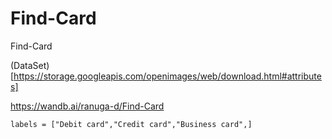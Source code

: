 # Find-Card

Find-Card

(DataSet)[https://storage.googleapis.com/openimages/web/download.html#attributes]

https://wandb.ai/ranuga-d/Find-Card


`labels = ["Debit card","Credit card","Business card",]`
